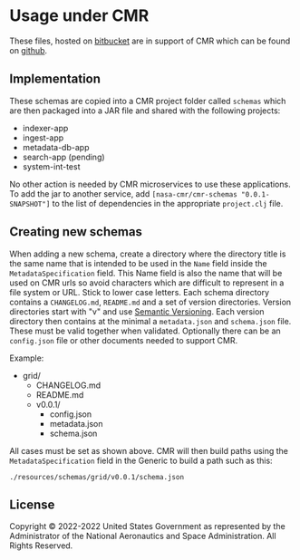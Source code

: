 # Usage under CMR

These files, hosted on [bitbucket][origin] are in support of CMR which can be
found on [github][cmr].

## Implementation
These schemas are copied into a CMR project folder called `schemas` which are then
packaged into a JAR file and shared with the following projects:

* indexer-app
* ingest-app
* metadata-db-app
* search-app (pending)
* system-int-test

No other action is needed by CMR microservices to use these applications. To add
the jar to another service, add `[nasa-cmr/cmr-schemas "0.0.1-SNAPSHOT"]` to the
list of dependencies in the appropriate `project.clj` file.

## Creating new schemas

When adding a new schema, create a directory where the directory title is the
same name that is intended to be used in the `Name` field inside the
`MetadataSpecification` field. This Name field is also the name that will be
used on CMR urls so avoid characters which are difficult to represent in a file
system or URL. Stick to lower case letters. Each schema directory contains a
`CHANGELOG.md`, `README.md` and a set of version directories. Version
directories start with "v" and use [Semantic Versioning][semver].
Each version directory then contains at the minimal a `metadata.json` and
`schema.json` file. These must be valid together when validated. Optionally
there can be an `config.json` file or other documents needed to support CMR.

Example:

* grid/
    * CHANGELOG.md
    * README.md
    * v0.0.1/
        * config.json
        * metadata.json
        * schema.json

All cases must be set as shown above. CMR will then build paths using the
`MetadataSpecification` field in the Generic to build a path such as this:

    ./resources/schemas/grid/v0.0.1/schema.json

## License

Copyright © 2022-2022 United States Government as represented by the
Administrator of the National Aeronautics and Space Administration. All Rights
Reserved.

[origin]: https://git.earthdata.nasa.gov/projects/EMFD/repos/otherschemas "The repository for Generic Documents"
[cmr]: https://github.com/nasa/Common-Metadata-Repository "CMR Git Repository"
[semver]: https://semver.org "Semantic Versioning description"
